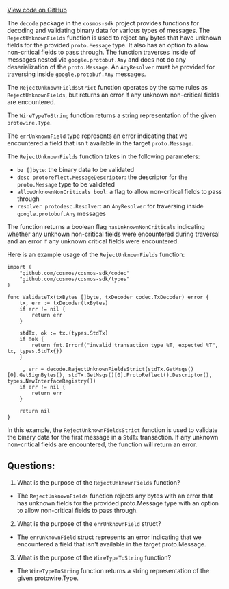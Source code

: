 [View code on GitHub](https://github.com/cosmos/cosmos-sdk/blob/main/x/tx/decode/unknown.go)

The `decode` package in the `cosmos-sdk` project provides functions for decoding and validating binary data for various types of messages. The `RejectUnknownFields` function is used to reject any bytes that have unknown fields for the provided `proto.Message` type. It also has an option to allow non-critical fields to pass through. The function traverses inside of messages nested via `google.protobuf.Any` and does not do any deserialization of the `proto.Message`. An `AnyResolver` must be provided for traversing inside `google.protobuf.Any` messages.

The `RejectUnknownFieldsStrict` function operates by the same rules as `RejectUnknownFields`, but returns an error if any unknown non-critical fields are encountered.

The `WireTypeToString` function returns a string representation of the given `protowire.Type`.

The `errUnknownField` type represents an error indicating that we encountered a field that isn't available in the target `proto.Message`.

The `RejectUnknownFields` function takes in the following parameters:
- `bz []byte`: the binary data to be validated
- `desc protoreflect.MessageDescriptor`: the descriptor for the `proto.Message` type to be validated
- `allowUnknownNonCriticals bool`: a flag to allow non-critical fields to pass through
- `resolver protodesc.Resolver`: an `AnyResolver` for traversing inside `google.protobuf.Any` messages

The function returns a boolean flag `hasUnknownNonCriticals` indicating whether any unknown non-critical fields were encountered during traversal and an error if any unknown critical fields were encountered.

Here is an example usage of the `RejectUnknownFields` function:
```
import (
    "github.com/cosmos/cosmos-sdk/codec"
    "github.com/cosmos/cosmos-sdk/types"
)

func ValidateTx(txBytes []byte, txDecoder codec.TxDecoder) error {
    tx, err := txDecoder(txBytes)
    if err != nil {
        return err
    }

    stdTx, ok := tx.(types.StdTx)
    if !ok {
        return fmt.Errorf("invalid transaction type %T, expected %T", tx, types.StdTx{})
    }

    _, err = decode.RejectUnknownFieldsStrict(stdTx.GetMsgs()[0].GetSignBytes(), stdTx.GetMsgs()[0].ProtoReflect().Descriptor(), types.NewInterfaceRegistry())
    if err != nil {
        return err
    }

    return nil
}
```
In this example, the `RejectUnknownFieldsStrict` function is used to validate the binary data for the first message in a `StdTx` transaction. If any unknown non-critical fields are encountered, the function will return an error.
## Questions: 
 1. What is the purpose of the `RejectUnknownFields` function?
- The `RejectUnknownFields` function rejects any bytes with an error that has unknown fields for the provided proto.Message type with an option to allow non-critical fields to pass through.

2. What is the purpose of the `errUnknownField` struct?
- The `errUnknownField` struct represents an error indicating that we encountered a field that isn't available in the target proto.Message.

3. What is the purpose of the `WireTypeToString` function?
- The `WireTypeToString` function returns a string representation of the given protowire.Type.